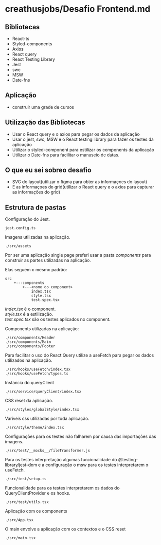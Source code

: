# creathusjobs/Desafio Frontend.md
## Bibliotecas
- React-ts
- Styled-components
- Axios
- React query
- React Testing Library
- Jest
- swc
- MSW
- Date-fns

## Aplicação 
- construir uma grade de cursos

## Utilização das Bibliotecas
- Usar o React query e o axios para pegar os dados da aplicação
- Usar o jest, swc, MSW e o React testing library para fazer os testes da aplicação
- Utilizar o styled-component para estilizar os components da aplicação
- Utilizar o Date-fns para facilitar o manuseio de datas. 

## O que eu sei sobreo desafio
- SVG do layout(utilizar o figma para obter as informaçoes do layout)
- E as informaçoes do grid(utilizar o React query e o axios para capturar as informações do grid)


## Estrutura de pastas

Configuração do Jest.
```
jest.config.ts
```

Imagens utilizadas na aplicação.
```
./src/assets
```

Por ser uma aplicação single page preferi usar a pasta *components* para construir as partes utilizadas na aplicação.

Elas seguem o mesmo padrão:
```
src
    +---components
        +---<nome do component>
            index.tsx
            style.tsx
            test.spec.tsx
```
*index.tsx* é o component.
<br>
*style.tsx* é a estilização.
<br>
*test.spec.tsx* são os testes aplicados no component.
<br>

Components utilizadas na aplicação:
```
./src/components/Header
./src/components/Main
./src/components/Footer
```

Para facilitar o uso do React Query utilize a useFetch para pegar os dados utilizados na aplicação.
```
./src/hooks/useFetch/index.tsx
./src/hooks/useFetch/types.ts
```

Instancia do queryClient 
```
./src/service/queryClient/index.tsx
```

CSS reset da aplicação.
```
./src/styles/globalStyle/index.tsx
```

Variveis css utilizadas por toda aplicação.
```
./src/style/theme/index.tsx
```

Configurações para os testes não falharem por causa das importações das imagens.
```
./src/test/__mocks__/fileTransformer.js
```

Para os testes interpretação algumas funcionalidade do @testing-library/jest-dom e a configuração o msw para os testes interpretarem o useFetch.
```
./src/test/setup.ts
```

Funcionalidade para os testes interpretarem os dados do QueryClientProvider e os hooks.
```
./src/test/utils.tsx
```

Aplicação com os components
```
./src/App.tsx
```

O main envolve a aplicação com os contextos e o CSS reset
```
./src/main.tsx